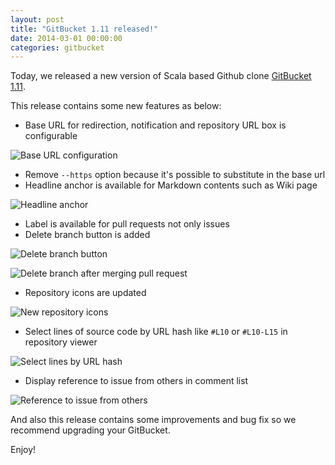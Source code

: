 ```yaml
---
layout: post
title: "GitBucket 1.11 released!"
date: 2014-03-01 00:00:00
categories: gitbucket
---
```

Today, we released a new version of Scala based Github clone [GitBucket 1.11](https://github.com/takezoe/gitbucket/releases/tag/1.11).

This release contains some new features as below:

- Base URL for redirection, notification and repository URL box is configurable

![Base URL configuration]({{site.baseurl}}/images/gitbucket-1.11/base-url.png)

- Remove `--https` option because it's possible to substitute in the base url
- Headline anchor is available for Markdown contents such as Wiki page

![Headline anchor]({{site.baseurl}}/images/gitbucket-1.11/headline-anchor.png)

- Label is available for pull requests not only issues
- Delete branch button is added

![Delete branch button]({{site.baseurl}}/images/gitbucket-1.11/delete_branch.png)

![Delete branch after merging pull request]({{site.baseurl}}/images/gitbucket-1.11/pullreq.png)

- Repository icons are updated

![New repository icons]({{site.baseurl}}/images/gitbucket-1.11/newicons.png)

- Select lines of source code by URL hash like `#L10` or `#L10-L15` in repository viewer

![Select lines by URL hash]({{site.baseurl}}/images/gitbucket-1.11/gitbucket_hash.png)

- Display reference to issue from others in comment list

![Reference to issue from others]({{site.baseurl}}/images/gitbucket-1.11/refer_issue.png)

And also this release contains some improvements and bug fix so we recommend upgrading your GitBucket.

Enjoy!
